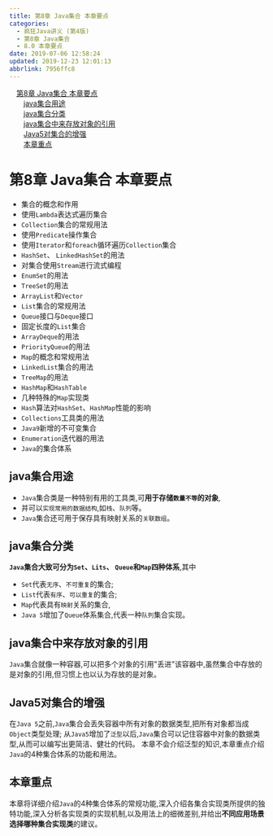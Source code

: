 ```yaml
---
title: 第8章 Java集合 本章要点
categories: 
  - 疯狂Java讲义 (第4版)
  - 第8章 Java集合
  - 8.0 本章要点
date: 2019-07-06 12:58:24
updated: 2019-12-23 12:01:13
abbrlink: 7956ffc8
---
```

<div id='my_toc'><a href="/JavaReadingNotes/7956ffc8/#第8章-Java集合-本章要点" class="header_1">第8章 Java集合 本章要点</a>&nbsp;<br><a href="/JavaReadingNotes/7956ffc8/#java集合用途" class="header_2">java集合用途</a>&nbsp;<br><a href="/JavaReadingNotes/7956ffc8/#java集合分类" class="header_2">java集合分类</a>&nbsp;<br><a href="/JavaReadingNotes/7956ffc8/#java集合中来存放对象的引用" class="header_2">java集合中来存放对象的引用</a>&nbsp;<br><a href="/JavaReadingNotes/7956ffc8/#Java5对集合的增强" class="header_2">Java5对集合的增强</a>&nbsp;<br><a href="/JavaReadingNotes/7956ffc8/#本章重点" class="header_2">本章重点</a>&nbsp;<br></div>
<style>.header_1{margin-left: 1em;}.header_2{margin-left: 2em;}.header_3{margin-left: 3em;}.header_4{margin-left: 4em;}.header_5{margin-left: 5em;}.header_6{margin-left: 6em;}</style>
<!--more-->
<script>if (navigator.platform.search('arm')==-1){document.getElementById('my_toc').style.display = 'none';}var e,p = document.getElementsByTagName('p');while (p.length>0) {e = p[0];e.parentElement.removeChild(e);}</script>

<!--end-->
<!--SSTStart-->

# 第8章 Java集合 本章要点 #
- 集合的概念和作用
- 使用`Lambda`表达式遍历集合
- `Collection`集合的常规用法
- 使用`Predicate`操作集合
- 使用`Iterator`和`foreach`循环遍历`Collection`集合
- `HashSet`、 `LinkedHashSet`的用法
- 对集合使用`Stream`进行流式编程
- `EnumSet`的用法
- `TreeSet`的用法
- `ArrayList`和`Vector`
- `List`集合的常规用法
- `Queue`接口与`Deque`接口
- 固定长度的`List`集合
- `ArrayDeque`的用法
- `PriorityQueue`的用法
- `Map`的概念和常规用法
- `LinkedList`集合的用法
- `TreeMap`的用法
- `HashMap`和`HashTable`
- 几种特殊的`Map`实现类
- `Hash`算法对`HashSet`、`HashMap`性能的影响
- `Collections`工具类的用法
- `Java9`新增的不可变集合
- `Enumeration`迭代器的用法
- `Java`的集合体系

## java集合用途 ##
- `Java`集合类是一种特别有用的工具类,可**用于存储`数量不等`的对象**,
- 并可以`实现常用的数据结构`,如`栈`、`队列`等。
- `Java`集合还可用于保存具有映射关系的`关联数组`。

## java集合分类 ##
**`Java`集合大致可分为`Set`、`Lits`、 `Queue`和`Map`四种体系**,其中
- `Set`代表`无序`、`不可重复`的集合;
- `List`代表`有序`、`可以重复`的集合;
- `Map`代表具有`映射`关系的集合,
- `Java 5`增加了`Queue`体系集合,代表一种`队列`集合实现。

## java集合中来存放对象的引用 ##
`Java`集合就像一种容器,可以把多个对象的引用"丢进"该容器中,虽然集合中存放的是对象的引用,但习惯上也以认为存放的是对象。
## Java5对集合的增强 ##
在`Java 5`之前,`Java`集合会丢失容器中所有对象的数据类型,把所有对象都当成`Object`类型处理;
从`Java5`增加了`泛型`以后,`Java`集合可以记住容器中对象的数据类型,从而可以编写出更简洁、健壮的代码。
本章不会介绍泛型的知识,本章重点介绍`Java`的4种集合体系的功能和用法。
## 本章重点 ##
本章将详细介绍`Java`的4种集合体系的常规功能,深入介绍各集合实现类所提供的独特功能,深入分析各实现类的实现机制,以及用法上的细微差别,并给出**不同应用场景选择哪种集合实现类**的建议。

<!--SSTStop-->
